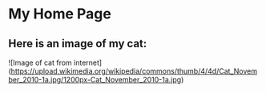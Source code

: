 # My Home Page

## Here is an image of my cat: 

![Image of cat from internet] (https://upload.wikimedia.org/wikipedia/commons/thumb/4/4d/Cat_November_2010-1a.jpg/1200px-Cat_November_2010-1a.jpg)
